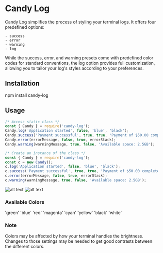 # Candy Log
Candy Log simplifies the process of styling your terminal logs. It offers four predefined options: 
   
    - success
    - error 
    - warning
    - log

While the success, error, and warning presets come with predefined color codes for standard conventions, the log option provides full customization, allowing you to tailor your log's styles according to your preferences.

## Installation
npm install candy-log

## Usage
```javascript
/* Access static class */
const { Candy } = require('candy-log');  
Candy.log('Application started', false, 'blue', 'black');
Candy.success('Payment successful', true, true, 'Payment of $50.00 completed.');
Candy.error(errorMessage, false, true, errorStack);
Candy.warning(warningMessage, true, false, 'Available space: 2.5GB');

/* Create an instance of the class */
const { Candy } = require('candy-log');
const c = new Candy();
c.log('Application started', false, 'blue', 'black');
c.success('Payment successful', true, true, 'Payment of $50.00 completed.');
c.error(errorMessage, false, true, errorStack);
c.warning(warningMessage, true, false, 'Available space: 2.5GB');
```

![alt text]([https://raw.githubusercontent.com/sindre-gangeskar/candy-log/master/example1.png?raw=true])
![alt text]([https://raw.githubusercontent.com/sindre-gangeskar/candy-log/master/example2.png?raw=true])
### Available Colors

'green'
'blue'
'red'
'magenta'
'cyan'
'yellow'
'black'
'white'


### Note
Colors may be affected by how your terminal handles the brightness.
Changes to those settings may be needed to get good contrasts between the different colors. 
